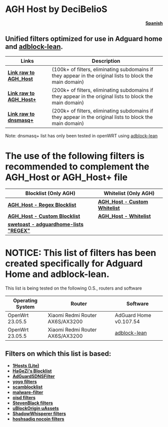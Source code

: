 # AGH Host by DeciBelioS
<div align="right">

[**Spanish**](README_ES.md)

</div>

## Unified filters optimized for use in Adguard home and [adblock-lean](https://github.com/lynxthecat/adblock-lean).
| Links | Description | 
| -- | -- |
| [**Link raw to AGH_Host**](https://raw.githubusercontent.com/Deci8BelioS/AGH_Host/main/Filters/AGH_Host.txt) | (100k+ of filters, eliminating subdomains if they appear in the original lists to block the main domain) |
| [**Link raw to AGH_Host+**](https://raw.githubusercontent.com/Deci8BelioS/AGH_Host/main/Filters/AGH_Host%2B.txt) | (200k+ of filters, eliminating subdomains if they appear in the original lists to block the main domain) |
| [**Link raw to dnsmasq+**](https://raw.githubusercontent.com/Deci8BelioS/AGH_Host/main/Filters/dnsmasq.txt) | (200k+ of filters, eliminating subdomains if they appear in the original lists to block the main domain) |

Note: dnsmasq+ list has only been tested in openWRT using [adblock-lean](https://github.com/lynxthecat/adblock-lean)

# The use of the following filters is recommended to complement the AGH_Host or AGH_Host+ file
| Blocklist (Only AGH) | Whitelist (Only AGH) | 
| -- | -- |
| [**AGH_Host - Regex Blocklist**](https://raw.githubusercontent.com/Deci8BelioS/AGH_Host/main/Filters/blocklist/Regex%20Blocklist.txt) | [**AGH_Host - Custom Whitelist**](https://raw.githubusercontent.com/Deci8BelioS/AGH_Host/main/Filters/whitelist/Custom%20Whitelist.txt) |
| [**AGH_Host - Custom Blocklist**](https://raw.githubusercontent.com/Deci8BelioS/AGH_Host/main/Filters/blocklist/Custom%20Blocklist.txt) | [**AGH_Host - Whitelist**](https://raw.githubusercontent.com/Deci8BelioS/AGH_Host/main/Filters/whitelist/whitelist.txt) |
| [**swetoast - adguardhome-lists "REGEX"**](https://raw.githubusercontent.com/swetoast/adguardhome-lists/main/blacklist.txt) |

# NOTICE: This list of filters has been created specifically for Adguard Home and adblock-lean.

This list is being tested on the following O.S., routers and software

| Operating System | Router | Software | 
| -- | -- | -- |
| OpenWrt 23.05.5 | Xiaomi Redmi Router AX6S/AX3200 | AdGuard Home v0.107.54 |
| OpenWrt 23.05.5 | Xiaomi Redmi Router AX6S/AX3200 | [adblock-lean](https://github.com/lynxthecat/adblock-lean) |

## Filters on which this list is based:
* [**1Hosts (Lite)**](https://github.com/badmojr/1Hosts)
* [**HaGeZi's Blocklist**](https://github.com/hagezi/dns-blocklists)
* [**AdGuardSDNSFilter**](https://github.com/AdguardTeam/AdGuardSDNSFilter)
* [**yoyo filters**](https://pgl.yoyo.org/)
* [**scamblocklist**](https://github.com/durablenapkin/scamblocklist/)
* [**malware-filter**](https://gitlab.com/malware-filter/phishing-filter)
* [**oisd filters**](https://github.com/sjhgvr/oisd/)
* [**StevenBlack filters**](https://github.com/StevenBlack/hosts)
* [**uBlockOrigin uAssets**](https://github.com/uBlockOrigin/uAssets/)
* [**ShadowWhisperer filters**](https://github.com/ShadowWhisperer/BlockLists/)
* [**hoshsadiq nocoin filters**](https://github.com/hoshsadiq/adblock-nocoin-list)
